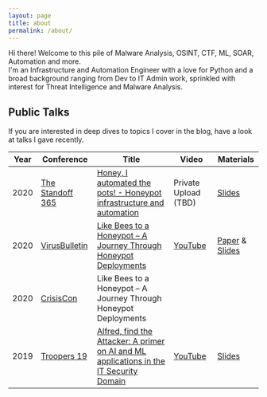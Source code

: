 ```yaml
---
layout: page
title: about
permalink: /about/
---
```


Hi there! Welcome to this pile of Malware Analysis, OSINT, CTF, ML, SOAR, Automation and more.  
I'm an Infrastructure and Automation Engineer with a love for Python and a broad background ranging from Dev to IT Admin work, sprinkled with interest for Threat Intelligence and Malware Analysis.


## Public Talks
If you are interested in deep dives to topics I cover in the blog, have a look at talks I gave recently.

Year | Conference | Title | Video | Materials
-----|------------|-------|-------|--------
2020 | [The Standoff 365](https://standoff365.com) | [Honey, I automated the pots! - Honeypot infrastructure and automation](https://standoff365.com/conferences/447) | Private Upload (TBD) | [Slides](https://www.slideshare.net/secret/B7jLvc5Zdgr28c)
2020 | [VirusBulletin](https://vblocalhost.com/conference/) | [Like Bees to a Honeypot – A Journey Through Honeypot Deployments](https://vblocalhost.com/conference/presentations/like-bees-to-a-honeypot-a-journey-through-honeypots/) | [YouTube](https://www.youtube.com/watch?v=qf37rPXWT90) | [Paper](https://vblocalhost.com/uploads/VB2020-Meidinger.pdf) & [Slides](https://vblocalhost.com/uploads/VB2020-19.pdf)
2020 | [CrisisCon](https://crisiscon.net/) | Like Bees to a Honeypot – A Journey Through Honeypot Deployments | |
2019 | [Troopers 19](https://www.troopers.de/troopers19/) | [Alfred, find the Attacker: A primer on AI and ML applications in the IT Security Domain](https://www.troopers.de/troopers19/agenda/9vb7wn/) | [YouTube](https://www.youtube.com/watch?v=9Gno2ojNJWQ) | [Slides](https://troopers.de/downloads/troopers19/TROOPERS19_DM_Alfred_find_the_Attacker.pdf)
